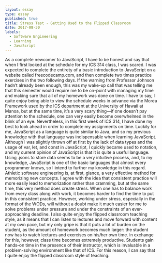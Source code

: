 ```yaml
---
layout: essay
type: essay
published: true
title: Stress Test - Getting Used to the Flipped Classroom
date: 2017-08-30
labels:
  - Software Engineering
  - Learning
  - JavaScript
---
```


As a complete newcomer to JavaScript, I have to be honest and say that when I first looked at the schedule for my ICS 314 class, I was scared. I was expected to complete the entirety of a basic introduction to JavaScript on a website called freecodecamp.com, and then complete two times practice exercises in the two following days. If the warning from Professor Johnson hadn’t already been enough, this was my wake-up call that was telling me that this semester would require me to be on-point with managing my time and making sure that all of my homework was done on time. I have to say, I quite enjoy being able to view the schedule weeks in advance via the Morea Framework used by the ICS department at the University of Hawaii at Manoa, but at the same time, it’s a very scary thing—if one doesn’t pay attention to the schedule, one can very easily become overwhelmed in the blink of an eye.
Nevertheless, in this first week of ICS 314, I have done my best to look ahead in order to complete my assignments on time. Luckily for me, JavaScript as a language is quite similar to Java, and so my previous knowledge with that language was indispensable when learning JavaScript. Although I was slightly thrown off at first by the lack of data types and the usage of var, let, and const in JavaScript, I quickly became used to notation, and my current opinion of JavaScript is that it is quite a useful language. Using .jsons to store data seems to be a very intuitive process, and, to my knowledge, JavaScript is one of the basic languages that almost every programmer knows, so I intend to further my knowledge in this regard. 
Athletic software engineering is, at first, glance, a very effective method for memorizing new concepts. I agree with the idea that consistent practice will more easily lead to memorization rather than cramming, but at the same time, this very method does create stress. When one has to balance work from every class along with work, it becomes harder to find the time to put in this consistent practice. However, working under stress, especially in the format of the WODs, will without a doubt make it much easier for me to solve problems under pressure and under the constraints of an ever-approaching deadline. 
I also quite enjoy the flipped classroom teaching style, as it means that I can listen to lectures and move forward with content at my own pace, but my only gripe is that it puts a lot of burden on the student, as the amount of homework becomes much larger: the student now has to watch lectures and exercises on his/her own time. In exchange for this, however, class time becomes extremely productive. Students gain hands-on time in the presence of their instructor, which is invaluable in a problem-solving environment like that of ICS. For this reason, I can say that I quite enjoy the flipped classroom style of teaching.
